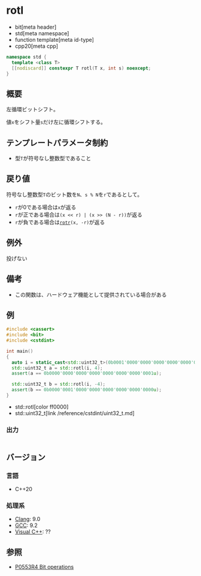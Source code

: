 # rotl
* bit[meta header]
* std[meta namespace]
* function template[meta id-type]
* cpp20[meta cpp]

```cpp
namespace std {
  template <class T>
  [[nodiscard]] constexpr T rotl(T x, int s) noexcept;
}
```

## 概要
左循環ビットシフト。

値`x`をシフト量`s`だけ左に循環シフトする。


## テンプレートパラメータ制約
- 型`T`が符号なし整数型であること


## 戻り値
符号なし整数型`T`のビット数を`N`、`s % N`を`r`であるとして。

- `r`が0である場合は`x`が返る
- `r`が正である場合は`(x << r) | (x >> (N - r))`が返る
- `r`が負である場合は[`rotr`](rotr.md)`(x, -r)`が返る


## 例外
投げない


## 備考
- この関数は、ハードウェア機能として提供されている場合がある


## 例
```cpp example
#include <cassert>
#include <bit>
#include <cstdint>

int main()
{
  auto i = static_cast<std::uint32_t>(0b0001'0000'0000'0000'0000'0000'0000'0000u);
  std::uint32_t a = std::rotl(i, 4);
  assert(a == 0b0000'0000'0000'0000'0000'0000'0000'0001u);

  std::uint32_t b = std::rotl(i, -4);
  assert(b == 0b0000'0001'0000'0000'0000'0000'0000'0000u);
}
```
* std::rotl[color ff0000]
* std::uint32_t[link /reference/cstdint/uint32_t.md]

### 出力
```
```


## バージョン
### 言語
- C++20

### 処理系
- [Clang](/implementation.md#clang): 9.0
- [GCC](/implementation.md#gcc): 9.2
- [Visual C++](/implementation.md#visual_cpp): ??


## 参照
- [P0553R4 Bit operations](http://www.open-std.org/jtc1/sc22/wg21/docs/papers/2019/p0553r4.html)
